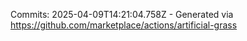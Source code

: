 Commits: 2025-04-09T14:21:04.758Z - Generated via https://github.com/marketplace/actions/artificial-grass
<br>
